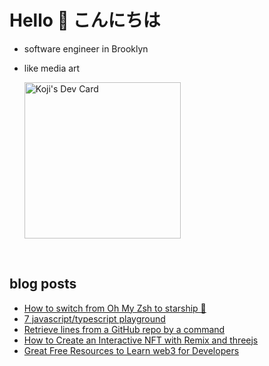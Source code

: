 # Hello  👋  こんにちは
 
- software engineer in Brooklyn
- like media art


 

  <a href="https://app.daily.dev/koji"><img src="https://api.daily.dev/devcards/b40344fe22f24ead86e6c4abfa992fe0.png?r=smg" width="250px" alt="Koji's Dev Card"/></a>

<br/>

## blog posts
<!-- BLOG-POST-LIST:START -->
- [How to switch from Oh My Zsh to starship 🚀](https://dev.to/0xkoji/how-to-switch-from-oh-my-zsh-to-starship-4nck)
- [7 javascript/typescript playground](https://dev.to/0xkoji/7-javascripttypescript-playground-446l)
- [Retrieve lines from a GitHub repo by a command](https://dev.to/0xkoji/retrieve-lines-from-a-github-repo-by-a-command-37mo)
- [How to Create an Interactive NFT with Remix and threejs](https://dev.to/0xkoji/how-to-create-an-interactive-nft-with-remix-and-threejs-5c9j)
- [Great Free Resources to Learn web3 for Developers](https://dev.to/0xkoji/great-free-resources-to-learn-web3-for-developers-2ppm)
<!-- BLOG-POST-LIST:END -->



<!--
**koji/koji** is a ✨ _special_ ✨ repository because its `README.md` (this file) appears on your GitHub profile.

Here are some ideas to get you started:

- 🔭 I’m currently working on ...
- 🌱 I’m currently learning deno/flutter/coreML
- 👯 I’m looking to collaborate on something fun
- 🤔 I’m looking for help with ...
- 💬 Ask me about ...
- 📫 How to reach me: ...
- 😄 Pronouns: ...
- ⚡ Fun fact: ...
-->

